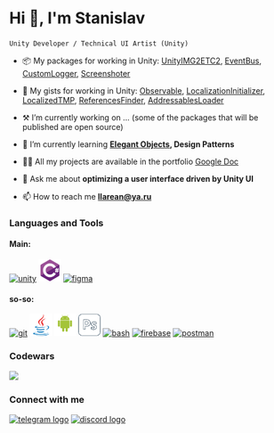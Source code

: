 <h1>Hi 👋, I'm Stanislav</h1>
<code>Unity Developer / Technical UI Artist (Unity)</code>

- 📦 My packages for working in Unity: [UnityIMG2ETC2](https://github.com/LLarean/img2etc2), [EventBus](https://github.com/LLarean/EventBus), [CustomLogger](https://github.com/LLarean/custom-logger), [Screenshoter](https://github.com/LLarean/screenshoter)
  
- 📝 My gists for working in Unity: [Observable](https://gist.github.com/LLarean/617d3f381f87d981766f14456f130df0), [LocalizationInitializer](https://gist.github.com/LLarean/41fec4b20fcaa7a80f93444d0cc9eecb), [LocalizedTMP](https://gist.github.com/LLarean/0470e67c14834c3f48aa83d42d1ea411), [ReferencesFinder](https://gist.github.com/LLarean/a90401328c7b68226f39dce617ed75a3), [AddressablesLoader](https://gist.github.com/LLarean/bcb2bde1c636359a1c8c51bd4bbf4b33)

- ⚒️ I’m currently working on ... (some of the packages that will be published are open source)

- 🔭 I’m currently learning **[Elegant Objects](https://www.elegantobjects.org/), Design Patterns**

- 👨‍💻 All my projects are available in the portfolio [Google Doc](https://docs.google.com/document/d/1pV2Q1CSyFahF9vk5LyWV170xebb6ZHZVMJvsSU0c_gc/edit?usp=sharing)

- 💬 Ask me about **optimizing a user interface driven by Unity UI**

- 📫 How to reach me **llarean@ya.ru**

<p align="left">
</p>

<h3 align="left">Languages and Tools</h3>
<h4 align="left">Main:</h4>
<p align="left"> 
  <a href="https://unity.com/" target="_blank" rel="noreferrer"> <img src="https://www.vectorlogo.zone/logos/unity3d/unity3d-icon.svg" alt="unity" width="40" height="40"/></a>
  <a href="https://www.w3schools.com/cs/" target="_blank" rel="noreferrer"> <img src="https://raw.githubusercontent.com/devicons/devicon/master/icons/csharp/csharp-original.svg" alt="csharp" width="40" height="40"/></a>
  <a href="https://www.figma.com/" target="_blank" rel="noreferrer"> <img src="https://www.vectorlogo.zone/logos/figma/figma-icon.svg" alt="figma" width="40" height="40"/></a>
</p>
<h4 align="left">so-so:</h4>
<p align="left"> 
  <a href="https://git-scm.com/" target="_blank" rel="noreferrer"> <img src="https://www.vectorlogo.zone/logos/git-scm/git-scm-icon.svg" alt="git" width="40" height="40"/></a>
  <a href="https://www.java.com" target="_blank" rel="noreferrer"> <img src="https://raw.githubusercontent.com/devicons/devicon/master/icons/java/java-original.svg" alt="java" width="40" height="40"/></a>
  <a href="https://developer.android.com" target="_blank" rel="noreferrer"> <img src="https://raw.githubusercontent.com/devicons/devicon/master/icons/android/android-original-wordmark.svg" alt="android" width="40" height="40"/></a>
  <a href="https://www.photoshop.com/en" target="_blank" rel="noreferrer"> <img src="https://raw.githubusercontent.com/devicons/devicon/master/icons/photoshop/photoshop-line.svg" alt="photoshop" width="40" height="40"/></a>
  <a href="https://www.gnu.org/software/bash/" target="_blank" rel="noreferrer"> <img src="https://www.vectorlogo.zone/logos/gnu_bash/gnu_bash-icon.svg" alt="bash" width="40" height="40"/></a>
  <a href="https://firebase.google.com/" target="_blank" rel="noreferrer"> <img src="https://www.vectorlogo.zone/logos/firebase/firebase-icon.svg" alt="firebase" width="40" height="40"/></a>
  <a href="https://postman.com" target="_blank" rel="noreferrer"> <img src="https://www.vectorlogo.zone/logos/getpostman/getpostman-icon.svg" alt="postman" width="40" height="40"/></a> 
</p>

<h3 align="left">Codewars</h3>
<img src="https://www.codewars.com/users/LLarean/badges/micro"/>

<h3 align="left">Connect with me</h3>
<p align="left">
  <a href="https://t.me/llarean" target="_blank"><img src="https://img.shields.io/static/v1?message=Telegram&logo=telegram&label=&color=2CA5E0&logoColor=white&labelColor=&style=for-the-badge" height="25" alt="telegram logo"/></a>
  <a href="https://discord.com/users/250411256639389708" target="_blank"><img src="https://img.shields.io/static/v1?message=Discord&logo=discord&label=&color=5865F2&logoColor=white&labelColor=&style=for-the-badge" height="25" alt="discord logo"/></a>
</p>

